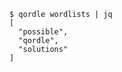 ``` shell title="List all available wordlists"
$ qordle wordlists | jq
[
  "possible",
  "qordle",
  "solutions"
]
```
